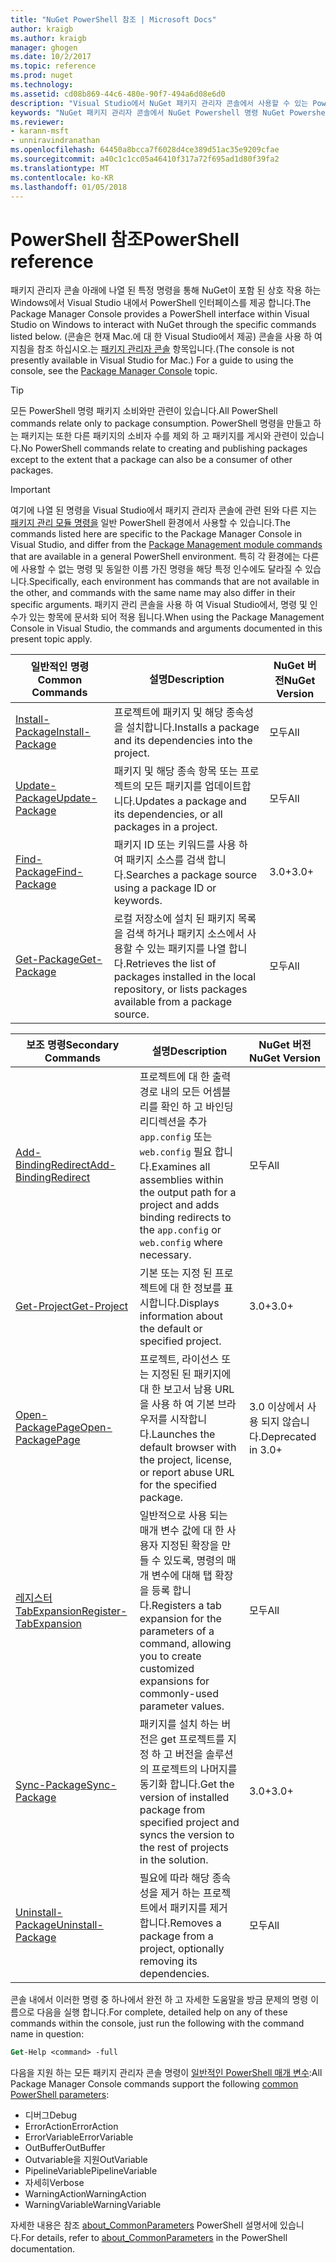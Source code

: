 ```yaml
---
title: "NuGet PowerShell 참조 | Microsoft Docs"
author: kraigb
ms.author: kraigb
manager: ghogen
ms.date: 10/2/2017
ms.topic: reference
ms.prod: nuget
ms.technology: 
ms.assetid: cd08b869-44c6-480e-90f7-494a6d08e6d0
description: "Visual Studio에서 NuGet 패키지 관리자 콘솔에서 사용할 수 있는 PowerShell 명령에 대 한 전체 참조 합니다."
keywords: "NuGet 패키지 관리자 콘솔에서 NuGet Powershell 명령 NuGet Powershell 참조"
ms.reviewer:
- karann-msft
- unniravindranathan
ms.openlocfilehash: 64450a8bcca7f6028d4ce389d51ac35e9209cfae
ms.sourcegitcommit: a40c1c1cc05a46410f317a72f695ad1d80f39fa2
ms.translationtype: MT
ms.contentlocale: ko-KR
ms.lasthandoff: 01/05/2018
---
```

# <a name="powershell-reference"></a><span data-ttu-id="7bf2a-104">PowerShell 참조</span><span class="sxs-lookup"><span data-stu-id="7bf2a-104">PowerShell reference</span></span>

<span data-ttu-id="7bf2a-105">패키지 관리자 콘솔 아래에 나열 된 특정 명령을 통해 NuGet이 포함 된 상호 작용 하는 Windows에서 Visual Studio 내에서 PowerShell 인터페이스를 제공 합니다.</span><span class="sxs-lookup"><span data-stu-id="7bf2a-105">The Package Manager Console provides a PowerShell interface within Visual Studio on Windows to interact with NuGet through the specific commands listed below.</span></span> <span data-ttu-id="7bf2a-106">(콘솔은 현재 Mac.에 대 한 Visual Studio에서 제공) 콘솔을 사용 하 여 지침을 참조 하십시오.는 [패키지 관리자 콘솔](../tools/package-manager-console.md) 항목입니다.</span><span class="sxs-lookup"><span data-stu-id="7bf2a-106">(The console is not presently available in Visual Studio for Mac.) For a guide to using the console, see the [Package Manager Console](../tools/package-manager-console.md) topic.</span></span>

> [!Tip]
> <span data-ttu-id="7bf2a-107">모든 PowerShell 명령 패키지 소비와만 관련이 있습니다.</span><span class="sxs-lookup"><span data-stu-id="7bf2a-107">All PowerShell commands relate only to package consumption.</span></span> <span data-ttu-id="7bf2a-108">PowerShell 명령을 만들고 하는 패키지는 또한 다른 패키지의 소비자 수를 제외 하 고 패키지를 게시와 관련이 있습니다.</span><span class="sxs-lookup"><span data-stu-id="7bf2a-108">No PowerShell commands relate to creating and publishing packages except to the extent that a package can also be a consumer of other packages.</span></span>

> [!Important]
> <span data-ttu-id="7bf2a-109">여기에 나열 된 명령을 Visual Studio에서 패키지 관리자 콘솔에 관련 된와 다른 지는 [패키지 관리 모듈 명령을](/powershell/module/packagemanagement/?view=powershell-6) 일반 PowerShell 환경에서 사용할 수 있습니다.</span><span class="sxs-lookup"><span data-stu-id="7bf2a-109">The commands listed here are specific to the Package Manager Console in Visual Studio, and differ from the [Package Management module commands](/powershell/module/packagemanagement/?view=powershell-6) that are available in a general PowerShell environment.</span></span> <span data-ttu-id="7bf2a-110">특히 각 환경에는 다른에 사용할 수 없는 명령 및 동일한 이름 가진 명령을 해당 특정 인수에도 달라질 수 있습니다.</span><span class="sxs-lookup"><span data-stu-id="7bf2a-110">Specifically, each environment has commands that are not available in the other, and commands with the same name may also differ in their specific arguments.</span></span> <span data-ttu-id="7bf2a-111">패키지 관리 콘솔을 사용 하 여 Visual Studio에서, 명령 및 인수가 있는 항목에 문서화 되어 적용 됩니다.</span><span class="sxs-lookup"><span data-stu-id="7bf2a-111">When using the Package Management Console in Visual Studio, the commands and arguments documented in this present topic apply.</span></span>

| <span data-ttu-id="7bf2a-112">일반적인 명령</span><span class="sxs-lookup"><span data-stu-id="7bf2a-112">Common Commands</span></span> | <span data-ttu-id="7bf2a-113">설명</span><span class="sxs-lookup"><span data-stu-id="7bf2a-113">Description</span></span> | <span data-ttu-id="7bf2a-114">NuGet 버전</span><span class="sxs-lookup"><span data-stu-id="7bf2a-114">NuGet Version</span></span> |
| --- | --- | --- |
| [<span data-ttu-id="7bf2a-115">Install-Package</span><span class="sxs-lookup"><span data-stu-id="7bf2a-115">Install-Package</span></span>](ps-ref-install-package.md) | <span data-ttu-id="7bf2a-116">프로젝트에 패키지 및 해당 종속성을 설치합니다.</span><span class="sxs-lookup"><span data-stu-id="7bf2a-116">Installs a package and its dependencies into the project.</span></span> | <span data-ttu-id="7bf2a-117">모두</span><span class="sxs-lookup"><span data-stu-id="7bf2a-117">All</span></span> |
| [<span data-ttu-id="7bf2a-118">Update-Package</span><span class="sxs-lookup"><span data-stu-id="7bf2a-118">Update-Package</span></span>](ps-ref-update-package.md) | <span data-ttu-id="7bf2a-119">패키지 및 해당 종속 항목 또는 프로젝트의 모든 패키지를 업데이트합니다.</span><span class="sxs-lookup"><span data-stu-id="7bf2a-119">Updates a package and its dependencies, or all packages in a project.</span></span> | <span data-ttu-id="7bf2a-120">모두</span><span class="sxs-lookup"><span data-stu-id="7bf2a-120">All</span></span> |
| [<span data-ttu-id="7bf2a-121">Find-Package</span><span class="sxs-lookup"><span data-stu-id="7bf2a-121">Find-Package</span></span>](ps-ref-find-package.md) | <span data-ttu-id="7bf2a-122">패키지 ID 또는 키워드를 사용 하 여 패키지 소스를 검색 합니다.</span><span class="sxs-lookup"><span data-stu-id="7bf2a-122">Searches a package source using a package ID or keywords.</span></span> | <span data-ttu-id="7bf2a-123">3.0+</span><span class="sxs-lookup"><span data-stu-id="7bf2a-123">3.0+</span></span> |
| [<span data-ttu-id="7bf2a-124">Get-Package</span><span class="sxs-lookup"><span data-stu-id="7bf2a-124">Get-Package</span></span>](ps-ref-get-package.md) | <span data-ttu-id="7bf2a-125">로컬 저장소에 설치 된 패키지 목록을 검색 하거나 패키지 소스에서 사용할 수 있는 패키지를 나열 합니다.</span><span class="sxs-lookup"><span data-stu-id="7bf2a-125">Retrieves the list of packages installed in the local repository, or lists packages available from a package source.</span></span> | <span data-ttu-id="7bf2a-126">모두</span><span class="sxs-lookup"><span data-stu-id="7bf2a-126">All</span></span> |

| <span data-ttu-id="7bf2a-127">보조 명령</span><span class="sxs-lookup"><span data-stu-id="7bf2a-127">Secondary Commands</span></span> | <span data-ttu-id="7bf2a-128">설명</span><span class="sxs-lookup"><span data-stu-id="7bf2a-128">Description</span></span> | <span data-ttu-id="7bf2a-129">NuGet 버전</span><span class="sxs-lookup"><span data-stu-id="7bf2a-129">NuGet Version</span></span> |
| --- | --- | --- |
| [<span data-ttu-id="7bf2a-130">Add-BindingRedirect</span><span class="sxs-lookup"><span data-stu-id="7bf2a-130">Add-BindingRedirect</span></span>](ps-ref-add-bindingredirect.md) | <span data-ttu-id="7bf2a-131">프로젝트에 대 한 출력 경로 내의 모든 어셈블리를 확인 하 고 바인딩 리디렉션을 추가 `app.config` 또는 `web.config` 필요 합니다.</span><span class="sxs-lookup"><span data-stu-id="7bf2a-131">Examines all assemblies within the output path for a project and adds binding redirects to the `app.config` or `web.config` where necessary.</span></span> | <span data-ttu-id="7bf2a-132">모두</span><span class="sxs-lookup"><span data-stu-id="7bf2a-132">All</span></span> |
| [<span data-ttu-id="7bf2a-133">Get-Project</span><span class="sxs-lookup"><span data-stu-id="7bf2a-133">Get-Project</span></span>](ps-ref-get-project.md) | <span data-ttu-id="7bf2a-134">기본 또는 지정 된 프로젝트에 대 한 정보를 표시합니다.</span><span class="sxs-lookup"><span data-stu-id="7bf2a-134">Displays information about the default or specified project.</span></span> | <span data-ttu-id="7bf2a-135">3.0+</span><span class="sxs-lookup"><span data-stu-id="7bf2a-135">3.0+</span></span> |
| [<span data-ttu-id="7bf2a-136">Open-PackagePage</span><span class="sxs-lookup"><span data-stu-id="7bf2a-136">Open-PackagePage</span></span>](ps-ref-open-packagepage.md) | <span data-ttu-id="7bf2a-137">프로젝트, 라이선스 또는 지정된 된 패키지에 대 한 보고서 남용 URL을 사용 하 여 기본 브라우저를 시작합니다.</span><span class="sxs-lookup"><span data-stu-id="7bf2a-137">Launches the default browser with the project, license, or report abuse URL for the specified package.</span></span> | <span data-ttu-id="7bf2a-138">3.0 이상에서 사용 되지 않습니다.</span><span class="sxs-lookup"><span data-stu-id="7bf2a-138">Deprecated in 3.0+</span></span> |
| [<span data-ttu-id="7bf2a-139">레지스터 TabExpansion</span><span class="sxs-lookup"><span data-stu-id="7bf2a-139">Register-TabExpansion</span></span>](ps-ref-register-tabexpansion.md) | <span data-ttu-id="7bf2a-140">일반적으로 사용 되는 매개 변수 값에 대 한 사용자 지정된 확장을 만들 수 있도록, 명령의 매개 변수에 대해 탭 확장을 등록 합니다.</span><span class="sxs-lookup"><span data-stu-id="7bf2a-140">Registers a tab expansion for the parameters of a command, allowing you to create customized expansions for commonly-used parameter values.</span></span> | <span data-ttu-id="7bf2a-141">모두</span><span class="sxs-lookup"><span data-stu-id="7bf2a-141">All</span></span> |
| [<span data-ttu-id="7bf2a-142">Sync-Package</span><span class="sxs-lookup"><span data-stu-id="7bf2a-142">Sync-Package</span></span>](ps-ref-sync-package.md) | <span data-ttu-id="7bf2a-143">패키지를 설치 하는 버전은 get 프로젝트를 지정 하 고 버전을 솔루션의 프로젝트의 나머지를 동기화 합니다.</span><span class="sxs-lookup"><span data-stu-id="7bf2a-143">Get the version of installed package from specified project and syncs the version to the rest of projects in the solution.</span></span> | <span data-ttu-id="7bf2a-144">3.0+</span><span class="sxs-lookup"><span data-stu-id="7bf2a-144">3.0+</span></span> |
| [<span data-ttu-id="7bf2a-145">Uninstall-Package</span><span class="sxs-lookup"><span data-stu-id="7bf2a-145">Uninstall-Package</span></span>](ps-ref-uninstall-package.md) | <span data-ttu-id="7bf2a-146">필요에 따라 해당 종속성을 제거 하는 프로젝트에서 패키지를 제거 합니다.</span><span class="sxs-lookup"><span data-stu-id="7bf2a-146">Removes a package from a project, optionally removing its dependencies.</span></span> | <span data-ttu-id="7bf2a-147">모두</span><span class="sxs-lookup"><span data-stu-id="7bf2a-147">All</span></span> |

<span data-ttu-id="7bf2a-148">콘솔 내에서 이러한 명령 중 하나에서 완전 하 고 자세한 도움말을 방금 문제의 명령 이름으로 다음을 실행 합니다.</span><span class="sxs-lookup"><span data-stu-id="7bf2a-148">For complete, detailed help on any of these commands within the console, just run the following with the command name in question:</span></span>

```ps
Get-Help <command> -full
```

<span data-ttu-id="7bf2a-149">다음을 지원 하는 모든 패키지 관리자 콘솔 명령이 [일반적인 PowerShell 매개 변수](http://go.microsoft.com/fwlink/?LinkID=113216):</span><span class="sxs-lookup"><span data-stu-id="7bf2a-149">All Package Manager Console commands support the following [common PowerShell parameters](http://go.microsoft.com/fwlink/?LinkID=113216):</span></span>

- <span data-ttu-id="7bf2a-150">디버그</span><span class="sxs-lookup"><span data-stu-id="7bf2a-150">Debug</span></span>
- <span data-ttu-id="7bf2a-151">ErrorAction</span><span class="sxs-lookup"><span data-stu-id="7bf2a-151">ErrorAction</span></span>
- <span data-ttu-id="7bf2a-152">ErrorVariable</span><span class="sxs-lookup"><span data-stu-id="7bf2a-152">ErrorVariable</span></span>
- <span data-ttu-id="7bf2a-153">OutBuffer</span><span class="sxs-lookup"><span data-stu-id="7bf2a-153">OutBuffer</span></span>
- <span data-ttu-id="7bf2a-154">Outvariable을 지원</span><span class="sxs-lookup"><span data-stu-id="7bf2a-154">OutVariable</span></span>
- <span data-ttu-id="7bf2a-155">PipelineVariable</span><span class="sxs-lookup"><span data-stu-id="7bf2a-155">PipelineVariable</span></span>
- <span data-ttu-id="7bf2a-156">자세히</span><span class="sxs-lookup"><span data-stu-id="7bf2a-156">Verbose</span></span>
- <span data-ttu-id="7bf2a-157">WarningAction</span><span class="sxs-lookup"><span data-stu-id="7bf2a-157">WarningAction</span></span>
- <span data-ttu-id="7bf2a-158">WarningVariable</span><span class="sxs-lookup"><span data-stu-id="7bf2a-158">WarningVariable</span></span>

<span data-ttu-id="7bf2a-159">자세한 내용은 참조 [about_CommonParameters](http://go.microsoft.com/fwlink/?LinkID=113216) PowerShell 설명서에 있습니다.</span><span class="sxs-lookup"><span data-stu-id="7bf2a-159">For details, refer to [about_CommonParameters](http://go.microsoft.com/fwlink/?LinkID=113216) in the PowerShell documentation.</span></span>
